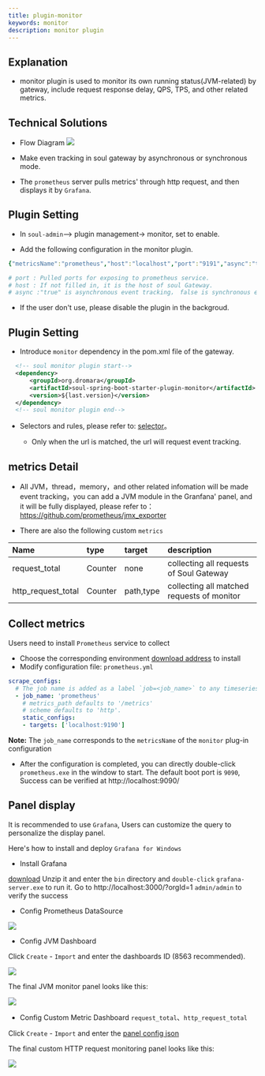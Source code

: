 ```yaml
---
title: plugin-monitor
keywords: monitor
description: monitor plugin
---
```


## Explanation

* monitor plugin is used to monitor its own running status(JVM-related) by gateway, include request response delay, QPS, TPS, and other related metrics.

## Technical Solutions

* Flow Diagram 
    ![](https://yu199195.github.io/images/soul/soul-metrics.png)

* Make even tracking in soul gateway by asynchronous or synchronous mode. 

* The `prometheus` server pulls metrics' through http request, and then displays it by `Grafana`.

## Plugin Setting

* In `soul-admin`--> plugin management-> monitor, set to enable.

* Add the following configuration in the monitor plugin.

```yaml
{"metricsName":"prometheus","host":"localhost","port":"9191","async":"true"}

# port : Pulled ports for exposing to prometheus service.
# host : If not filled in, it is the host of soul Gateway.
# async :"true" is asynchronous event tracking， false is synchronous event tracking.
```

* If the user don't use, please disable the plugin in the backgroud.

## Plugin Setting

* Introduce `monitor` dependency in the pom.xml file of the gateway.

```xml
  <!-- soul monitor plugin start-->
  <dependency>
      <groupId>org.dromara</groupId>
      <artifactId>soul-spring-boot-starter-plugin-monitor</artifactId>
      <version>${last.version}</version>
  </dependency>
  <!-- soul monitor plugin end-->
``` 
* Selectors and rules, please refer to: [selector](../selector-and-rule)。
     
   * Only when the url is matched, the url will request event tracking.

## metrics Detail

* All JVM，thread，memory，and other related infomation will be made event tracking，you can add a JVM module in the Granfana' panel, and it will be fully displayed, please refer to： https://github.com/prometheus/jmx_exporter

* There are also the following custom `metrics` 

| Name                      |type                  |target       | description                  |
|:------------------------ |:--------------------- |:-------------|:-------------------- |
|request_total             |Counter                | none           |collecting all requests of Soul Gateway |
|http_request_total        |Counter                 | path,type    |collecting all matched requests of monitor| 

## Collect metrics

Users need to install `Prometheus` service to collect

* Choose the corresponding environment [download address](https://prometheus.io/download/) to install
* Modify configuration file: `prometheus.yml`

 ```yaml
 scrape_configs:
   # The job name is added as a label `job=<job_name>` to any timeseries scraped from this config.
   - job_name: 'prometheus'
     # metrics_path defaults to '/metrics'
     # scheme defaults to 'http'.
     static_configs:
     - targets: ['localhost:9190']
 ```
**Note:** The `job_name` corresponds to the `metricsName` of the `monitor` plug-in configuration

* After the configuration is completed, you can directly double-click `prometheus.exe` in the window to start. The default boot port is `9090`, Success can be verified at http://localhost:9090/

## Panel display

It is recommended to use `Grafana`, Users can customize the query to personalize the display panel.

Here's how to install and deploy `Grafana for Windows`

* Install Grafana

[download](https://dl.grafana.com/oss/release/grafana-7.4.2.windows-amd64.zip) Unzip it and enter the `bin` directory and `double-click` `grafana-server.exe` to run it. Go to http://localhost:3000/?orgId=1 `admin/admin` to verify the success

* Config Prometheus DataSource

![](/img/soul/monitor/prometheus-datasource.png)

* Config JVM Dashboard

Click `Create` - `Import` and enter the dashboards ID (8563 recommended).

![](/img/soul/monitor/jvm-import.png)

The final JVM monitor panel looks like this:

![](/img/soul/monitor/jvm.png)

* Config Custom Metric Dashboard `request_total`、`http_request_total`

Click `Create` - `Import` and enter the [panel config json](/img/soul/monitor/request_metric_dashboard.json)

The final custom HTTP request monitoring panel looks like this:

![](/img/soul/monitor/request-metric.png)
